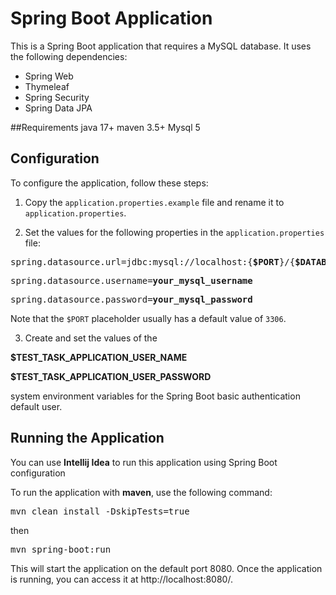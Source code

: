 # Spring Boot Application

This is a Spring Boot application that requires a MySQL database. It uses the following dependencies:

- Spring Web
- Thymeleaf
- Spring Security
- Spring Data JPA

##Requirements
java 17+
maven 3.5+
Mysql 5

## Configuration

To configure the application, follow these steps:

1. Copy the `application.properties.example` file and rename it to `application.properties`.

2. Set the values for the following properties in the `application.properties` file:

<pre>spring.datasource.url=jdbc:mysql://localhost:{<b>$PORT</b>}/{<b>$DATABASE_NAME_IN_LOWER_CASE</b>}?useSSL=false</pre>

<pre>spring.datasource.username=<b>your_mysql_username</b></pre>

<pre>spring.datasource.password=<b>your_mysql_password</b></pre>

Note that the `$PORT` placeholder usually has a default value of `3306`.

3. Create and set the values of the 

**$TEST_TASK_APPLICATION_USER_NAME** 

**$TEST_TASK_APPLICATION_USER_PASSWORD** 

system environment variables for the Spring Boot basic authentication default user.

## Running the Application

You can use **Intellij Idea** to run this application using Spring Boot configuration 

To run the application with **maven**, use the following command:
<pre>mvn clean install -DskipTests=true</pre>
then
<pre>mvn spring-boot:run</pre>
This will start the application on the default port 8080. Once the application is running, you can access it at http://localhost:8080/.
